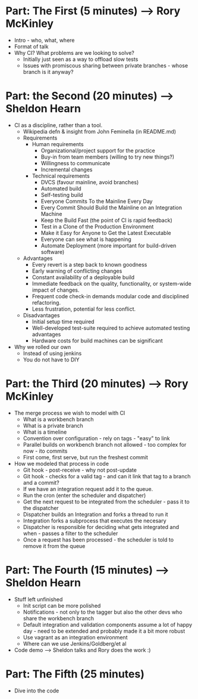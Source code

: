 Part: The First (5 minutes) --> Rory McKinley
===============
* Intro - who, what, where
* Format of talk
* Why CI? What problems are we looking to solve?
  + Initially just seen as a way to offload slow tests
  + Issues with promiscous sharing between private branches - whose branch is it anyway?

Part: the Second (20 minutes) --> Sheldon Hearn
================
* CI as a discipline, rather than a tool.
  + Wikipedia defn & insight from John Feminella (in README.md)
  + Requirements
    + Human requirements
      + Organizational/project support for the practice
      + Buy-in from team members (willing to try new things?)
      + Willingness to communicate
      + Incremental changes
    + Technical requirements
      + DVCS (favour mainline, avoid branches)
      + Automated build
      + Self-testing build
      + Everyone Commits To the Mainline Every Day
      + Every Commit Should Build the Mainline on an Integration Machine
      + Keep the Build Fast (the point of CI is rapid feedback)
      + Test in a Clone of the Production Environment
      + Make it Easy for Anyone to Get the Latest Executable
      + Everyone can see what is happening
      + Automate Deployment (more important for build-driven software)
  + Advantages
    + Every revert is a step back to known goodness
    + Early warning of conflicting changes
    + Constant availability of a deployable build
    + Immediate feedback on the quality, functionality, or system-wide impact
      of changes.
    + Frequent code check-in demands modular code and disciplined refactoring.
    + Less frustration, potential for less conflict.
  + Disadvantages
    + Initial setup time required
    + Well-developed test-suite required to achieve automated testing advantages
    + Hardware costs for build machines can be significant
* Why we rolled our own
  + Instead of using jenkins
  + You do not have to DIY

Part: the Third (20 minutes) --> Rory McKinley
===============
* The merge process we wish to model with CI
  + What is a workbench branch
  + What is a private branch
  + What is a timeline
  + Convention over configuration - rely on tags - "easy" to link
  + Parallel builds on workbench branch not allowed - too complex for now - ito commits
  + First come, first serve, but run the freshest commit
* How we modeled that process in code
  + Git hook - post-receive - why not post-update
  + Git hook - checks for a valid tag - and can it link that tag to a branch and a commit?
  + If we have an integration request add it to the queue.
  + Run the cron (enter the scheduler and dispatcher)
  + Get the next request to be integrated from the scheduler - pass it to the dispatcher
  + Dispatcher builds an Integration and forks a thread to run it
  + Integration forks a subprocess that executes the necesary 
  + Dispatcher is responsible for deciding what gets integrated and when - passes a filter to the scheduler
  + Once a request has been processed - the scheduler is told to remove it from the queue

Part: The Fourth (15 minutes) --> Sheldon Hearn
================
* Stuff left unfinished
  + Init script can be more polished
  + Notifications - not only to the tagger but also the other devs who share the workbench branch
  + Default integration and validation components assume a lot of happy day - need to be extended and probably made it a bit more robust
  + Use vagrant as an integration environment
  + Where can we use Jenkins/Goldberg/et al
* Code demo --> Sheldon talks and Rory does the work :)

Part: The Fifth (25 minutes)
===============
* Dive into the code
